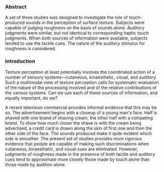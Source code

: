 ### Abstract
A set of three studies was designed to investigate the role of touch-produced sounds in the perception of surface texture. Subjects were capable of judging roughness on the basis of sounds alone. Auditory judgments were similar, but not identical to corresponding haptic touch judgments. When both sources of information were available, subjects tended to use the tactile cues. The nature of the auditory stimulus for roughness is considered.

### Introduction
Texture perception at least potentially involves the coordinated action of a number of sensory systems—cutaneous, kinaesthetic, visual, and auditory. Such a multimodal view of texture perception calls for systematic evaluation of the nature of the processing involved and of the relative contributions of the various systems. Can we use each of these sources of information, and equally important, do we?

A recent television commercial provides informal evidence that this may be so. The advertisement begins with a closeup of a young man's face. Half is shaved with one brand of shaving cream, the other half with a competing brand. To show how much closer the shave is with the cream being advertised, a credit card is drawn along the skin of first one and then the other side of the face. The sounds produced make it quite evident which side is smoother. The present set of studies provides more rigorous evidence that people are capable of making such discriminations when cutaneous, kinaesthetic, and visual cues are eliminated. However, judgments of roughness made in the presence of both tactile and auditory cues tend to approximate more closely those made by touch alone than those made by audition alone.